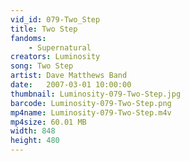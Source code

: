 ```yaml
---
vid_id: 079-Two_Step
title: Two Step
fandoms:
    - Supernatural
creators: Luminosity
song: Two Step
artist: Dave Matthews Band
date:   2007-03-01 10:00:00
thumbnail: Luminosity-079-Two-Step.jpg
barcode: Luminosity-079-Two-Step.png
mp4name: Luminosity-079-Two-Step.m4v
mp4size: 60.01 MB
width: 848
height: 480
---
```



  